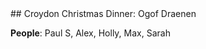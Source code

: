 <link rel="stylesheet" href="styles.css">
## Croydon Christmas Dinner: Ogof Draenen

**People**: Paul S, Alex, Holly, Max, Sarah
